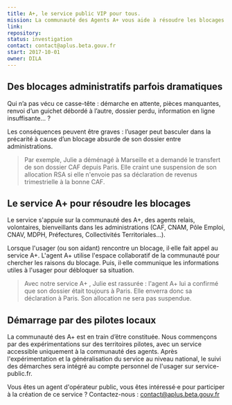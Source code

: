 ```yaml
---
title: A+, le service public VIP pour tous.
mission: La communauté des Agents A+ vous aide à résoudre les blocages administratifs.
link: 
repository:
status: investigation
contact: contact@aplus.beta.gouv.fr
start: 2017-10-01
owner: DILA
---
```

 
## Des blocages administratifs parfois dramatiques

Qui n’a pas vécu ce casse-tête : démarche en attente, pièces manquantes, renvoi d’un guichet débordé à l’autre, dossier perdu, information en ligne insuffisante… ? 

Les conséquences peuvent être graves : l’usager peut basculer dans la précarité à cause d’un blocage absurde de son dossier entre administrations.

> Par exemple, Julie a déménagé à Marseille et a demandé le transfert de son dossier CAF depuis Paris. Elle craint une suspension de son allocation RSA si elle n'envoie pas sa déclaration de revenus trimestrielle à la bonne CAF.


## Le service A+ pour résoudre les blocages

Le service s'appuie sur la communauté des A+, des agents relais, volontaires, bienveillants dans les administrations (CAF, CNAM, Pôle Emploi, CNAV, MDPH, Préfectures, Collectivités Territoriales…).

Lorsque l'usager (ou son aidant) rencontre un blocage, il·elle fait appel au service A+.
L'agent A+ utilise l'espace collaboratif de la communauté  pour chercher les raisons du blocage. Puis, il·elle communique les informations utiles à l'usager pour débloquer sa situation.

> Avec notre service A+ , Julie est rassurée : l'agent A+ lui a confirmé que son dossier était toujours à Paris. Elle enverra donc sa déclaration à Paris. Son allocation ne sera pas suspendue.

## Démarrage par des pilotes locaux

La communauté des A+ est en train d’être constituée. 
Nous commençons par des expérimentations sur des territoires pilotes, avec un service accessible uniquement à la communauté des agents.
Après l'expérimentation et la généralisation du service au niveau national, le suivi des démarches sera intégré au compte personnel de l'usager sur service-public.fr.

Vous êtes un agent d'opérateur public, vous êtes intéressé·e pour participer à la création de ce service ? Contactez-nous  : contact@aplus.beta.gouv.fr
